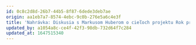 ```yaml
---
id: 0c8c2d8d-26b7-44b5-8f87-6dede3deb7ae
origin: aa1eb7a7-8574-4ebc-9c0b-276e5a6c4e3f
title: 'Nahrávka: Diskusia s Markusom Huberom o cieľoch projektu Rok pre klímu'
updated_by: a1054a8c-ce4f-42f3-98db-732d64f7c284
updated_at: 1647515340
---
```

